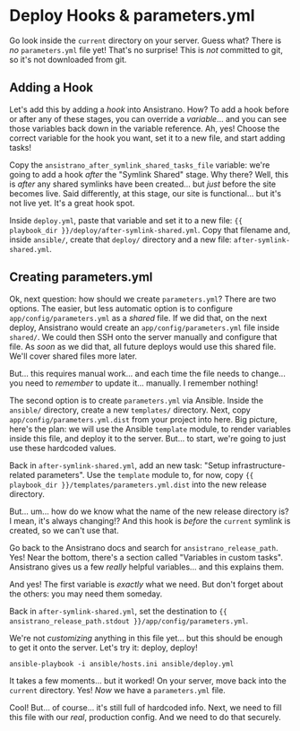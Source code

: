 # Deploy Hooks & parameters.yml

Go look inside the `current` directory on your server. Guess what? There is *no*
`parameters.yml` file yet! That's no surprise! This is *not* committed to git, so
it's not downloaded from git.

## Adding a Hook

Let's add this by adding a *hook* into Ansistrano. How? To add a hook before or after
any of these stages, you can override a *variable*... and you can see those variables
back down in the variable reference. Ah, yes! Choose the correct variable for the
hook you want, set it to a new file, and start adding tasks!

Copy the `ansistrano_after_symlink_shared_tasks_file` variable: we're going to add
a hook *after* the "Symlink Shared" stage. Why there? Well, this is *after* any
shared symlinks have been created... but *just* before the site becomes live. Said
differently, at this stage, our site is functional... but it's not live yet. It's
a great hook spot.

Inside `deploy.yml`, paste that variable and set it to a new file:
`{{ playbook_dir }}/deploy/after-symlink-shared.yml`. Copy that filename and, inside
`ansible/`, create that `deploy/` directory and a new file: `after-symlink-shared.yml`.

## Creating parameters.yml

Ok, next question: how should we create `parameters.yml`? There are two options.
The easier, but less automatic option is to configure `app/config/parameters.yml`
as a *shared* file. If we did that, on the next deploy, Ansistrano would create an
`app/config/parameters.yml` file inside `shared/`. We could then SSH onto the server
manually and configure that file. As *soon* as we did that, all future deploys would
use this shared file. We'll cover shared files more later.

But... this requires manual work... and each time the file needs to change... you
need to *remember* to update it... manually. I remember nothing!

The second option is to create `parameters.yml` via Ansible. Inside the `ansible/`
directory, create a new `templates/` directory. Next, copy `app/config/parameters.yml.dist`
from your project into here. Big picture, here's the plan: we will use the Ansible
`template` module, to render variables inside this file, and deploy it to the
server. But... to start, we're going to just use these hardcoded values.

Back in `after-symlink-shared.yml`, add an new task:
"Setup infrastructure-related parameters". Use the `template` module to, for now,
copy `{{ playbook_dir }}/templates/parameters.yml.dist` into the new release directory.

But... um... how do we know what the name of the new release directory is? I mean,
it's always changing!? And this hook is *before* the `current` symlink is created,
so we can't use that.

Go back to the Ansistrano docs and search for `ansistrano_release_path`. Yes! Near
the bottom, there's a section called "Variables in custom tasks". Ansistrano gives
us a few *really* helpful variables... and this explains them.

And yes! The first variable is *exactly* what we need. But don't forget about the
others: you may need them someday.

Back in `after-symlink-shared.yml`, set the destination to
`{{ ansistrano_release_path.stdout }}/app/config/parameters.yml`.

We're not *customizing* anything in this file yet... but this should be enough to
get it onto the server. Let's try it: deploy, deploy!

```terminal-silent
ansible-playbook -i ansible/hosts.ini ansible/deploy.yml
```

It takes a few moments... but it worked! On your server, move back into the `current`
directory. Yes! *Now* we have a `parameters.yml` file.

Cool! But... of course... it's still full of hardcoded info. Next, we need to fill
this file with our *real*, production config. And we need to do that securely.
